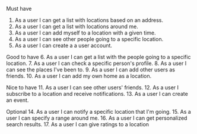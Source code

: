 Must have
1. As a user I can get a list with locations based on an address.
2. As a user I can get a list with locations around me.
3. As a user I can add myself to a location with a given time.
4. As a user I can see other people going to a specific location.
5. As a user I can create a a user account.

Good to have
6. As a user I can get a list with the people going to a specific location.
7. As a user I can check a specific person's profile.
8. As a user I can see the places I've been to.
9. As a user I can add other users as friends.
10. As a user I can add my own home as a location.


Nice to have
11. As a user I can see other users' friends.
12. As a user I subscribe to a location and receive notifications.
13. As a user I can create an event.

Optional
14. As a user I can notify a specific location that I'm going.
15. As a user I can specify a range around me.
16. As a user I can get personalized search results.
17. As a user I can give ratings to a location